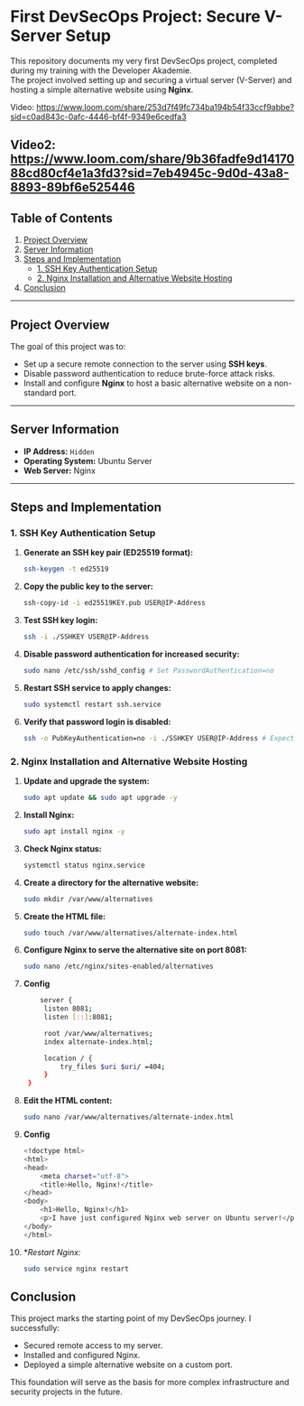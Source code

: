 # First DevSecOps Project: Secure V-Server Setup

This repository documents my very first DevSecOps project, completed during my training with the Developer Akademie.  
The project involved setting up and securing a virtual server (V-Server) and hosting a simple alternative website using **Nginx**.

Video: https://www.loom.com/share/253d7f49fc734ba194b54f33ccf9abbe?sid=c0ad843c-0afc-4446-bf4f-9349e6cedfa3

Video2: https://www.loom.com/share/9b36fadfe9d1417088cd80cf4e1a3fd3?sid=7eb4945c-9d0d-43a8-8893-89bf6e525446
---

## Table of Contents
1. [Project Overview](#project-overview)
2. [Server Information](#server-information)
3. [Steps and Implementation](#steps-and-implementation)
    - [1. SSH Key Authentication Setup](#1-ssh-key-authentication-setup)
    - [2. Nginx Installation and Alternative Website Hosting](#2-nginx-installation-and-alternative-website-hosting)
4. [Conclusion](#conclusion)

---

## Project Overview
The goal of this project was to:
- Set up a secure remote connection to the server using **SSH keys**.
- Disable password authentication to reduce brute-force attack risks.
- Install and configure **Nginx** to host a basic alternative website on a non-standard port.

---

## Server Information
- **IP Address:** `Hidden`
- **Operating System:** Ubuntu Server
- **Web Server:** Nginx

---

## Steps and Implementation

### 1. SSH Key Authentication Setup
1. **Generate an SSH key pair (ED25519 format):**
   ```bash
   ssh-keygen -t ed25519
2. **Copy the public key to the server:**
   ```bash
   ssh-copy-id -i ed25519KEY.pub USER@IP-Address
3. **Test SSH key login:**
   ```bash
   ssh -i ./SSHKEY USER@IP-Address
4. **Disable password authentication for increased security:**
   ```bash
   sudo nano /etc/ssh/sshd_config # Set PasswordAuthentication=no
5. **Restart SSH service to apply changes:**
   ```bash
   sudo systemctl restart ssh.service
6. **Verify that password login is disabled:**
   ```bash
   ssh -o PubKeyAuthentication=no -i ./SSHKEY USER@IP-Address # Expected: authentication failure

### 2. Nginx Installation and Alternative Website Hosting
1. **Update and upgrade the system:**
   ```bash
   sudo apt update && sudo apt upgrade -y
2. **Install Nginx:**
   ```bash
   sudo apt install nginx -y
3. **Check Nginx status:**
   ```bash
   systemctl status nginx.service
4. **Create a directory for the alternative website:**
   ```bash
   sudo mkdir /var/www/alternatives
5. **Create the HTML file:**
   ```bash
   sudo touch /var/www/alternatives/alternate-index.html
6. **Configure Nginx to serve the alternative site on port 8081:**
   ```bash
   sudo nano /etc/nginx/sites-enabled/alternatives
7. **Config**
   ```bash
       server {
        listen 8081;
        listen [::]:8081;

        root /var/www/alternatives;
        index alternate-index.html;

        location / {
            try_files $uri $uri/ =404;
        }
    }
8. **Edit the HTML content:**
   ```bash
   sudo nano /var/www/alternatives/alternate-index.html
10. **Config**
    ```bash
    <!doctype html>
    <html>
    <head>
        <meta charset="utf-8">
        <title>Hello, Nginx!</title>
    </head>
    <body>
        <h1>Hello, Nginx!</h1>
        <p>I have just configured Nginx web server on Ubuntu server!</p>
    </body>
    </html>
11. **Restart Nginx:*
    ```bash
    sudo service nginx restart
## Conclusion
This project marks the starting point of my DevSecOps journey.
I successfully:
- Secured remote access to my server.
- Installed and configured Nginx.
- Deployed a simple alternative website on a custom port.

This foundation will serve as the basis for more complex infrastructure and security projects in the future.
   
